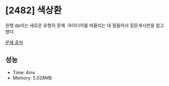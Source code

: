 # [2482] 색상환

원형 dp라는 새로운 유형의 문제. 아이디어를 떠올리는 데 힘들어서 질문게시판을 참고했다.

[문제 출처](https://www.acmicpc.net/problem/2482)

## 성능

- Time: 4ms
- Memory: 5.028MB
